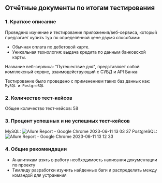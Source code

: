 ## Отчётные документы по итогам тестирования
### 1. Краткое описание
Проведено изучение и тестирование приложения/веб-сервиса, который предлагает купить тур по определённой цене двумя способами:
* Обычная оплата по дебетовой карте.
* Уникальная технология: выдача кредита по данным банковской карты.

Название веб-сервиса: "Путешествие дня", представляет собой комплексный сервис, взаимодействующий с СУБД и API Банка

Тестирование было проведено с применением таких баз данных как: `MySQL и PostgreSQL`
### 2. Количество тест-кейсов
Общее количество тест-кейсов: 58
### 3. Процент успешных и не успешных тест-кейсов
MySQL:
![Allure Report - Google Chrome 2023-06-11 13 03 37](https://github.com/AleksandrMukhin/QA_Diploma_project/assets/120710840/ff0243f9-4669-46a3-b1a1-72aba5cd1cab)
PostgreSQL:
![Allure Report - Google Chrome 2023-06-11 13 12 33](https://github.com/AleksandrMukhin/QA_Diploma_project/assets/120710840/5baaa9ee-7ba0-41be-a17f-a3e8c8b67825)
### 4. Общие рекомендации
* Аналитикам взять в работу необходимость написания документации по проекту
* Тимлиду разработки изучить найденные баги и распределить между командой для устранения
